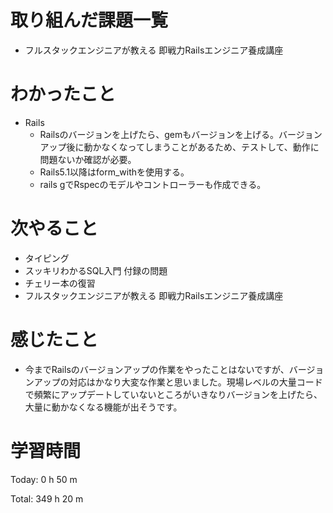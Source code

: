 # 取り組んだ課題一覧
- フルスタックエンジニアが教える 即戦力Railsエンジニア養成講座

# わかったこと
- Rails
    - Railsのバージョンを上げたら、gemもバージョンを上げる。バージョンアップ後に動かなくなってしまうことがあるため、テストして、動作に問題ないか確認が必要。
    - Rails5.1以降はform_withを使用する。
    - rails gでRspecのモデルやコントローラーも作成できる。

# 次やること
- タイピング
- スッキリわかるSQL入門 付録の問題
- チェリー本の復習
- フルスタックエンジニアが教える 即戦力Railsエンジニア養成講座

# 感じたこと
- 今までRailsのバージョンアップの作業をやったことはないですが、バージョンアップの対応はかなり大変な作業と思いました。現場レベルの大量コードで頻繁にアップデートしていないところがいきなりバージョンを上げたら、大量に動かなくなる機能が出そうです。


# 学習時間
Today: 0 h 50 m

Total: 349 h 20 m























































